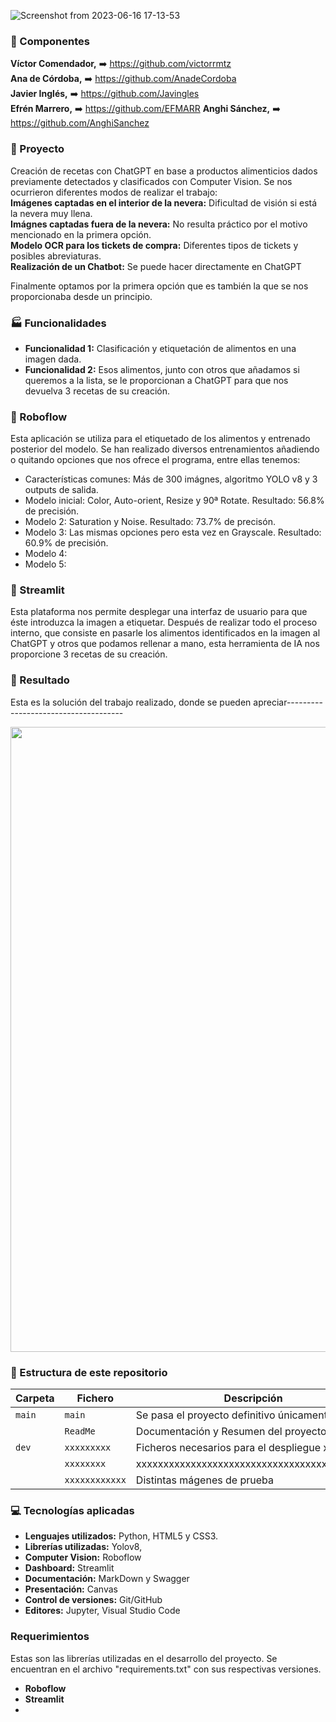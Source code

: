 ![Screenshot from 2023-06-16 17-13-53](https://github.com/Javingles/nADaEnLAnEvERa/assets/109460138/a9841d84-44db-424b-b16e-d73ea84ba2e9)

### :busts_in_silhouette: Componentes
<b>Víctor Comendador,</b> :arrow_right: https://github.com/victorrmtz  
<b>Ana de Córdoba,</b> :arrow_right: https://github.com/AnadeCordoba  
<b>Javier Inglés,</b> :arrow_right: https://github.com/Javingles  
<b>Efrén Marrero,</b> :arrow_right: https://github.com/EFMARR 
<b>Anghi Sánchez,</b> :arrow_right: https://github.com/AnghiSanchez   

### :notebook: Proyecto 
Creación de recetas con ChatGPT en base a productos alimenticios dados previamente detectados y clasificados con Computer Vision. Se nos ocurrieron diferentes modos de realizar el trabajo:  
<b>Imágenes captadas en el interior de la nevera:</b> Dificultad de visión si está la nevera muy llena.  
<b>Imágnes captadas fuera de la nevera:</b> No resulta práctico por el motivo mencionado en la primera opción.  
<b>Modelo OCR para los tickets de compra:</b> Diferentes tipos de tickets y posibles abreviaturas.  
<b>Realización de un Chatbot:</b> Se puede hacer directamente en ChatGPT

Finalmente optamos por la primera opción que es también la que se nos proporcionaba desde un principio.

### :factory: Funcionalidades
- <b>Funcionalidad 1:</b> Clasificación y etiquetación de alimentos en una imagen dada.
- <b>Funcionalidad 2:</b> Esos alimentos, junto con otros que añadamos si queremos a la lista, se le proporcionan a ChatGPT para que nos devuelva 3 recetas de su creación.

### :robot: Roboflow
Esta aplicación se utiliza para el etiquetado de los alimentos y entrenado posterior del modelo. Se han realizado diversos entrenamientos añadiendo o quitando opciones que nos ofrece el programa, entre ellas tenemos: 
- Características comunes: Más de 300 imágnes, algoritmo YOLO v8 y 3 outputs de salida.
- Modelo inicial: Color, Auto-orient, Resize y 90ª Rotate. Resultado: 56.8% de precisión.
- Modelo 2: Saturation y Noise. Resultado: 73.7% de precisón.
- Modelo 3: Las mismas opciones pero esta vez en Grayscale. Resultado: 60.9% de precisión.
- Modelo 4:
- Modelo 5:

### :loudspeaker: Streamlit
Esta plataforma nos permite desplegar una interfaz de usuario para que éste introduzca la imagen a etiquetar. Después de realizar todo el proceso interno, que consiste en pasarle los alimentos identificados en la imagen al ChatGPT y otros que podamos rellenar a mano, esta herramienta de IA nos proporcione 3 recetas de su creación.

### :rocket: Resultado
Esta es la solución del trabajo realizado, donde se pueden apreciar------------------------------------- 
<p align = "center">
<img src="URL URL URL URL URL URL URL URL" height=”300”       width=1000” style= "text-align: center"> 
</p>

### :open_file_folder: Estructura de este repositorio

| Carpeta | Fichero         | Descripción                                  |
|---------|-----------------|----------------------------------------------|
| `main`  | `main`          | Se pasa el proyecto definitivo únicamente    |
|         | `ReadMe`        | Documentación y Resumen del proyecto         |
| `dev`   | `xxxxxxxxx`     | Ficheros necesarios para el despliegue xxx   |
|         | `xxxxxxxx`      | xxxxxxxxxxxxxxxxxxxxxxxxxxxxxxxxxxxxxxxxxxx  |
|         | `xxxxxxxxxxxx`  | Distintas mágenes de prueba                  |

### :computer: Tecnologías aplicadas
- <b>Lenguajes utilizados:</b> Python, HTML5 y CSS3.
- <b>Librerías utilizadas:</b> Yolov8,
- <b>Computer Vision:</b> Roboflow
- <b>Dashboard:</b> Streamlit
- <b>Documentación:</b> MarkDown y Swagger
- <b>Presentación:</b> Canvas
- <b>Control de versiones:</b> Git/GitHub
- <b>Editores:</b> Jupyter, Visual Studio Code

### Requerimientos
Estas son las librerías utilizadas en el desarrollo del proyecto. Se encuentran en el archivo "requirements.txt" con sus respectivas versiones.
- <b>Roboflow</b>
- <b>Streamlit</b> 
- 
